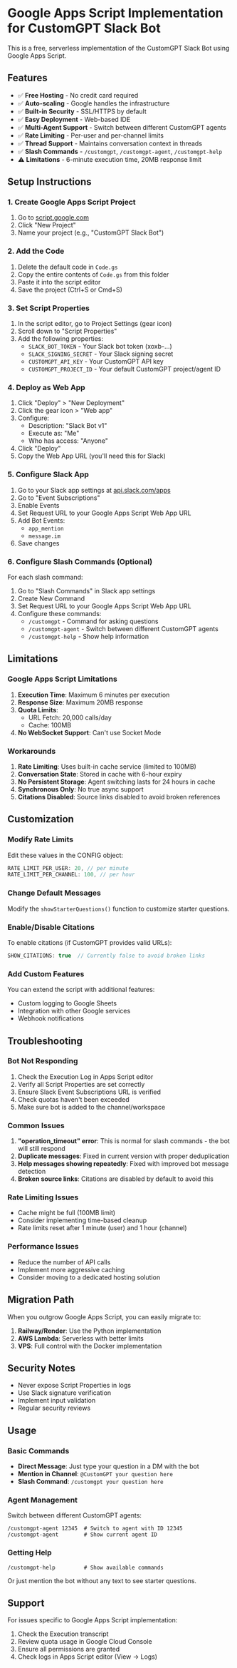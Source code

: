 # Google Apps Script Implementation for CustomGPT Slack Bot

This is a free, serverless implementation of the CustomGPT Slack Bot using Google Apps Script.

## Features

- ✅ **Free Hosting** - No credit card required
- ✅ **Auto-scaling** - Google handles the infrastructure
- ✅ **Built-in Security** - SSL/HTTPS by default
- ✅ **Easy Deployment** - Web-based IDE
- ✅ **Multi-Agent Support** - Switch between different CustomGPT agents
- ✅ **Rate Limiting** - Per-user and per-channel limits
- ✅ **Thread Support** - Maintains conversation context in threads
- ✅ **Slash Commands** - `/customgpt`, `/customgpt-agent`, `/customgpt-help`
- ⚠️ **Limitations** - 6-minute execution time, 20MB response limit

## Setup Instructions

### 1. Create Google Apps Script Project

1. Go to [script.google.com](https://script.google.com)
2. Click "New Project"
3. Name your project (e.g., "CustomGPT Slack Bot")

### 2. Add the Code

1. Delete the default code in `Code.gs`
2. Copy the entire contents of `Code.gs` from this folder
3. Paste it into the script editor
4. Save the project (Ctrl+S or Cmd+S)

### 3. Set Script Properties

1. In the script editor, go to Project Settings (gear icon)
2. Scroll down to "Script Properties"
3. Add the following properties:
   - `SLACK_BOT_TOKEN` - Your Slack bot token (xoxb-...)
   - `SLACK_SIGNING_SECRET` - Your Slack signing secret
   - `CUSTOMGPT_API_KEY` - Your CustomGPT API key
   - `CUSTOMGPT_PROJECT_ID` - Your default CustomGPT project/agent ID

### 4. Deploy as Web App

1. Click "Deploy" > "New Deployment"
2. Click the gear icon > "Web app"
3. Configure:
   - Description: "Slack Bot v1"
   - Execute as: "Me"
   - Who has access: "Anyone"
4. Click "Deploy"
5. Copy the Web App URL (you'll need this for Slack)

### 5. Configure Slack App

1. Go to your Slack app settings at [api.slack.com/apps](https://api.slack.com/apps)
2. Go to "Event Subscriptions"
3. Enable Events
4. Set Request URL to your Google Apps Script Web App URL
5. Add Bot Events:
   - `app_mention`
   - `message.im`
6. Save changes

### 6. Configure Slash Commands (Optional)

For each slash command:
1. Go to "Slash Commands" in Slack app settings
2. Create New Command
3. Set Request URL to your Google Apps Script Web App URL
4. Configure these commands:
   - `/customgpt` - Command for asking questions
   - `/customgpt-agent` - Switch between different CustomGPT agents
   - `/customgpt-help` - Show help information

## Limitations

### Google Apps Script Limitations

1. **Execution Time**: Maximum 6 minutes per execution
2. **Response Size**: Maximum 20MB response
3. **Quota Limits**: 
   - URL Fetch: 20,000 calls/day
   - Cache: 100MB
4. **No WebSocket Support**: Can't use Socket Mode

### Workarounds

1. **Rate Limiting**: Uses built-in cache service (limited to 100MB)
2. **Conversation State**: Stored in cache with 6-hour expiry
3. **No Persistent Storage**: Agent switching lasts for 24 hours in cache
4. **Synchronous Only**: No true async support
5. **Citations Disabled**: Source links disabled to avoid broken references

## Customization

### Modify Rate Limits

Edit these values in the CONFIG object:
```javascript
RATE_LIMIT_PER_USER: 20, // per minute
RATE_LIMIT_PER_CHANNEL: 100, // per hour
```

### Change Default Messages

Modify the `showStarterQuestions()` function to customize starter questions.

### Enable/Disable Citations

To enable citations (if CustomGPT provides valid URLs):
```javascript
SHOW_CITATIONS: true  // Currently false to avoid broken links
```

### Add Custom Features

You can extend the script with additional features:
- Custom logging to Google Sheets
- Integration with other Google services
- Webhook notifications

## Troubleshooting

### Bot Not Responding

1. Check the Execution Log in Apps Script editor
2. Verify all Script Properties are set correctly
3. Ensure Slack Event Subscriptions URL is verified
4. Check quotas haven't been exceeded
5. Make sure bot is added to the channel/workspace

### Common Issues

1. **"operation_timeout" error**: This is normal for slash commands - the bot will still respond
2. **Duplicate messages**: Fixed in current version with proper deduplication
3. **Help messages showing repeatedly**: Fixed with improved bot message detection
4. **Broken source links**: Citations are disabled by default to avoid this

### Rate Limiting Issues

- Cache might be full (100MB limit)
- Consider implementing time-based cleanup
- Rate limits reset after 1 minute (user) and 1 hour (channel)

### Performance Issues

- Reduce the number of API calls
- Implement more aggressive caching
- Consider moving to a dedicated hosting solution

## Migration Path

When you outgrow Google Apps Script, you can easily migrate to:
1. **Railway/Render**: Use the Python implementation
2. **AWS Lambda**: Serverless with better limits
3. **VPS**: Full control with the Docker implementation

## Security Notes

- Never expose Script Properties in logs
- Use Slack signature verification
- Implement input validation
- Regular security reviews

## Usage

### Basic Commands

- **Direct Message**: Just type your question in a DM with the bot
- **Mention in Channel**: `@CustomGPT your question here`
- **Slash Command**: `/customgpt your question here`

### Agent Management

Switch between different CustomGPT agents:
```
/customgpt-agent 12345  # Switch to agent with ID 12345
/customgpt-agent        # Show current agent ID
```

### Getting Help

```
/customgpt-help         # Show available commands
```
Or just mention the bot without any text to see starter questions.

## Support

For issues specific to Google Apps Script implementation:
1. Check the Execution transcript
2. Review quota usage in Google Cloud Console
3. Ensure all permissions are granted
4. Check logs in Apps Script editor (View → Logs)
